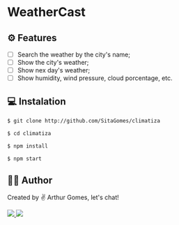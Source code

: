 # WeatherCast

## :gear: Features
- [ ] Search the weather by the city's name;
- [ ] Show the city's weather;
- [ ] Show nex day's weather;
- [ ] Show humidity, wind pressure, cloud porcentage, etc. 

## :computer: Instalation
```bash
$ git clone http://github.com/SitaGomes/climatiza

$ cd climatiza

$ npm install

$ npm start

```

## :raising_hand_man: Author

Created by ✌ Arthur Gomes, let's chat!

<a href="https://www.linkedin.com/in/arthur-sita-gomes-3683221b3/">
    <img src="https://pt.pngtree.com/so/ícones-linkedin"/>
</a>

<a href="https://twitter.com/ArthurSitaGomes">
    <img src="https://pt.pngtree.com/so/ícones-twitter"/>
</a>
